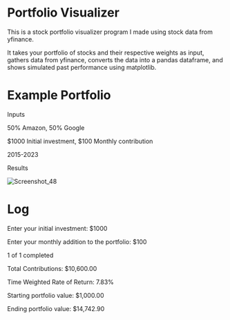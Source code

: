 # Portfolio Visualizer
This is a stock portfolio visualizer program I made using stock data from yfinance.

It takes your portfolio of stocks and their respective weights as input, gathers data from yfinance, converts the data into a pandas dataframe,
and shows simulated past performance using matplotlib.

# Example Portfolio

Inputs

50% Amazon, 50% Google

$1000 Initial investment, $100 Monthly contribution

2015-2023

Results

![Screenshot_48](https://github.com/Calculator5329/portfolio-visualizer/assets/62777822/7df0a611-f244-4684-810c-82ad7908ee2d)

# Log

Enter your initial investment: $1000

Enter your monthly addition to the portfolio: $100

1 of 1 completed

Total Contributions: $10,600.00

Time Weighted Rate of Return: 7.83%

Starting portfolio value: $1,000.00

Ending portfolio value: $14,742.90
